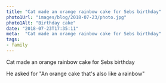 ```yaml
---
title: "Cat made an orange rainbow cake for Sebs birthday"
photo1Url: "images/blog/2018-07-23/photo.jpg"
photo1Alt: "Birthday cake"
date: "2018-07-23T17:35:11"
meta:  "Cat made an orange rainbow cake for Sebs birthday"
tags:
- family
---
```

Cat made an orange rainbow cake for Sebs birthday

He asked for "An orange cake that's also like a rainbow"
